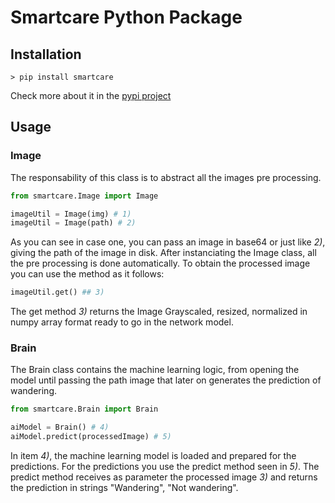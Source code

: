# Smartcare Python Package

## Installation

```
> pip install smartcare
```
Check more about it in the [pypi project](https://pypi.org/project/smartcare/)

## Usage

### Image

The responsability of this class is to abstract all the images pre processing.

```python
from smartcare.Image import Image

imageUtil = Image(img) # 1)
imageUtil = Image(path) # 2)
```

As you can see in case one, you can pass an image in base64 or just like *2)*, giving the path of the image in disk. After instanciating the Image class, all the pre processing is done automatically. To obtain the processed image you can use the method as it follows:

```python
imageUtil.get() ## 3)
```

The get method *3)* returns the Image Grayscaled, resized, normalized in numpy array format ready to go in the network model.

### Brain

The Brain class contains the machine learning logic, from opening the model until passing the path image that later on generates the prediction of wandering.

```python
from smartcare.Brain import Brain

aiModel = Brain() # 4)
aiModel.predict(processedImage) # 5)
```

In item *4)*, the machine learning model is loaded and prepared for the predictions. For the predictions you use the predict method seen in *5)*. The predict method receives as parameter the processed image *3)* and returns the prediction in strings "Wandering", "Not wandering".
